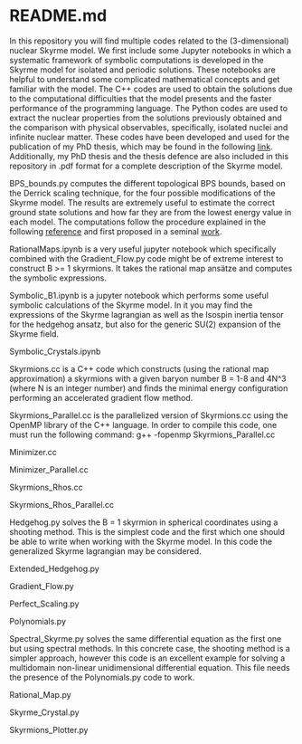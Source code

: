 # README.md
In this repository you will find multiple codes related to the (3-dimensional) nuclear Skyrme model. We first include some Jupyter notebooks in which a systematic framework of symbolic computations is developed in the Skyrme model for isolated and periodic solutions. These notebooks are helpful to understand some complicated mathematical concepts and get familiar with the model. The C++ codes are used to obtain the solutions due to the computational difficulties that the model presents and the faster performance of the programming language. The Python codes are used to extract the nuclear properties from the solutions previously obtained and the comparison with physical observables, specifically, isolated nuclei and infinite nuclear matter. These codes have been developed and used for the publication of my PhD thesis, which may be found in the following [link](https://minerva.usc.es/xmlui/handle/10347/32925). Additionally, my PhD thesis and the thesis defence are also included in this repository in .pdf format for a complete description of the Skyrme model.

BPS_bounds.py computes the different topological BPS bounds, based on the Derrick scaling technique, for the four possible modifications of the Skyrme model. The results are extremely useful to estimate the correct ground state solutions and how far they are from the lowest energy value in each model. The computations follow the procedure explained in the following [reference](https://journals.aps.org/prd/abstract/10.1103/PhysRevD.89.065010) and first proposed in a seminal [work](https://www.sciencedirect.com/science/article/pii/S0370269313009684?via%3Dihub).

RationalMaps.ipynb is a very useful jupyter notebook which specifically combined with the Gradient_Flow.py code might be of extreme interest to construct B >= 1 skyrmions. It takes the rational map ansätze and computes the symbolic expressions.

Symbolic_B1.ipynb is a jupyter notebook which performs some useful symbolic calculations of the Skyrme model. In it you may find the expressions of the Skyrme lagrangian as well as the Isospin inertia tensor for the hedgehog ansatz, but also for the generic SU(2) expansion of the Skyrme field.

Symbolic_Crystals.ipynb

Skyrmions.cc is a C++ code which constructs (using the rational map approximation) a skyrmions with a given baryon number B = 1-8 and 4N^3 (where N is an integer number) and finds the minimal energy configuration performing an accelerated gradient flow method.

Skyrmions_Parallel.cc is the parallelized version of Skyrmions.cc using the OpenMP library of the C++ language. In order to compile this code, one must run the following command: g++ -fopenmp Skyrmions_Parallel.cc

Minimizer.cc

Minimizer_Parallel.cc

Skyrmions_Rhos.cc

Skyrmions_Rhos_Parallel.cc

Hedgehog.py solves the B = 1 skyrmion in spherical coordinates using a shooting method. This is the simplest code and the first which one should be able to write when working with the Skyrme model. In this code the generalized Skyrme lagrangian may be considered.

Extended_Hedgehog.py

Gradient_Flow.py

Perfect_Scaling.py 

Polynomials.py

Spectral_Skyrme.py solves the same differential equation as the first one but using spectral methods. In this concrete case, the shooting method is a simpler approach, however this code is an excellent example for solving a multidomain non-linear unidimensional differential equation. This file needs the presence of the Polynomials.py code to work.

Rational_Map.py 

Skyrme_Crystal.py

Skyrmions_Plotter.py

